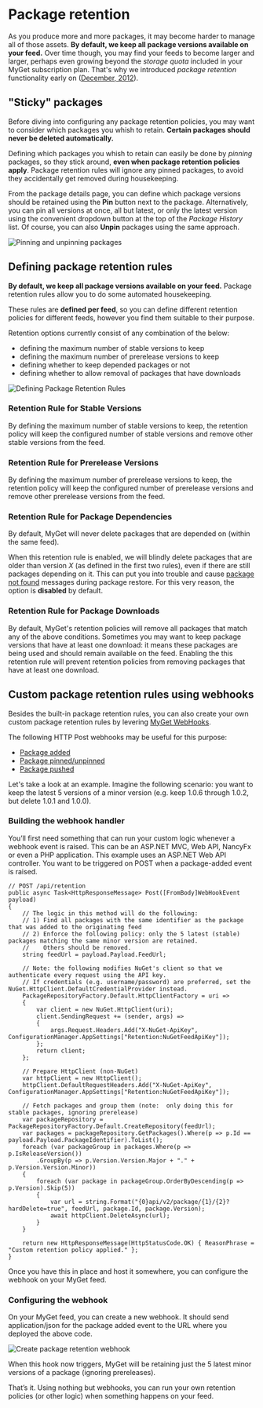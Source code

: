 # Package retention

As you produce more and more packages, it may become harder to manage all of those assets.
**By default, we keep all package versions available on your feed.**
Over time though, you may find your feeds to become larger and larger, perhaps even growing beyond the *storage quota* included in your MyGet subscription plan.
That's why we introduced *package retention* functionality early on ([December, 2012](http://blog.myget.org/post/2012/12/18/Package-retention-policies.aspx)).

## "Sticky" packages

Before diving into configuring any package retention policies, you may want to consider which packages you whish to retain.
**Certain packages should never be deleted automatically.**

Defining which packages you whish to retain can easily be done by *pinning* packages, so they stick around, **even when package retention policies apply**.
Package retention rules will ignore any pinned packages, to avoid they accidentally get removed during housekeeping.

From the package details page, you can define which package versions should be retained using the **Pin** button next to the package.
Alternatively, you can pin all versions at once, all but latest, or only the latest version using the convenient dropdown button at the top of the *Package History* list.
Of course, you can also **Unpin** packages using the same approach.

![Pinning and unpinning packages](Images/package-pinning.png)

## Defining package retention rules

**By default, we keep all package versions available on your feed.**
Package retention rules allow you to do some automated housekeeping.

These rules are **defined per feed**, so you can define different retention policies for different feeds, however you find them suitable to their purpose.

Retention options currently consist of any combination of the below:
* defining the maximum number of stable versions to keep
* defining the maximum number of prerelease versions to keep
* defining whether to keep depended packages or not
* defining whether to allow removal of packages that have downloads

![Defining Package Retention Rules](Images/package-retention-rules.png)

### Retention Rule for Stable Versions ###

By defining the maximum number of stable versions to keep, the retention policy will keep the configured number of stable versions and remove other stable versions from the feed.

### Retention Rule for Prerelease Versions ###

By defining the maximum number of prerelease versions to keep, the retention policy will keep the configured number of prerelease versions and remove other prerelease versions from the feed.

### Retention Rule for Package Dependencies ###

By default, MyGet will never delete packages that are depended on (within the same feed).

When this retention rule is enabled, we will blindly delete packages that are older than version *X* (as defined in the first two rules), even if there are still packages depending on it. This can put you into trouble and cause [package not found](../How-To/package-not-found-during-package-restore) messages during package restore. For this very reason, the option is **disabled** by default.

### Retention Rule for Package Downloads ###

By default, MyGet's retention policies will remove all packages that match any of the above conditions. Sometimes you may want to keep package versions that have at least one download: it means these packages are being used and should remain available on the feed. Enabling the this retention rule will prevent retention policies from removing packages that have at least one download.

## Custom package retention rules using webhooks

Besides the built-in package retention rules, you can also create your own custom package retention rules by levering [MyGet WebHooks](Webhooks).

The following HTTP Post webhooks may be useful for this purpose:

* [Package added](webhooks#Package_added)
* [Package pinned/unpinned](webhooks#Package_pinnedunpinned)
* [Package pushed](webhooks#Package_pushed)

Let's take a look at an example.
Imagine the following scenario: you want to keep the latest 5 versions of a minor version (e.g. keep 1.0.6 through 1.0.2, but delete 1.0.1 and 1.0.0).

### Building the webhook handler

You’ll first need something that can run your custom logic whenever a webhook event is raised.
This can be an ASP.NET MVC, Web API, NancyFx or even a PHP application.
This example uses an ASP.NET Web API controller.
You want to be triggered on POST when a package-added event is raised.


	// POST /api/retention
	public async Task<HttpResponseMessage> Post([FromBody]WebHookEvent payload)
	{
		// The logic in this method will do the following:
		// 1) Find all packages with the same identifier as the package that was added to the originating feed
		// 2) Enforce the following policy: only the 5 latest (stable) packages matching the same minor version are retained.
		//    Others should be removed.
		string feedUrl = payload.Payload.FeedUrl;

		// Note: the following modifies NuGet's client so that we authenticate every request using the API key.
		// If credentials (e.g. username/password) are preferred, set the NuGet.HttpClient.DefaultCredentialProvider instead.
		PackageRepositoryFactory.Default.HttpClientFactory = uri =>
		{
			var client = new NuGet.HttpClient(uri);
			client.SendingRequest += (sender, args) =>
			{
				args.Request.Headers.Add("X-NuGet-ApiKey", ConfigurationManager.AppSettings["Retention:NuGetFeedApiKey"]);
			};
			return client;
		};

		// Prepare HttpClient (non-NuGet)
		var httpClient = new HttpClient();
		httpClient.DefaultRequestHeaders.Add("X-NuGet-ApiKey", ConfigurationManager.AppSettings["Retention:NuGetFeedApiKey"]);

		// Fetch packages and group them (note:  only doing this for stable packages, ignoring prerelease)
		var packageRepository = PackageRepositoryFactory.Default.CreateRepository(feedUrl);
		var packages = packageRepository.GetPackages().Where(p => p.Id == payload.Payload.PackageIdentifier).ToList();
		foreach (var packageGroup in packages.Where(p => p.IsReleaseVersion())
			.GroupBy(p => p.Version.Version.Major + "." + p.Version.Version.Minor))
		{
			foreach (var package in packageGroup.OrderByDescending(p => p.Version).Skip(5))
			{
			    var url = string.Format("{0}api/v2/package/{1}/{2}?hardDelete=true", feedUrl, package.Id, package.Version);
				await httpClient.DeleteAsync(url);
			}
		}

		return new HttpResponseMessage(HttpStatusCode.OK) { ReasonPhrase = "Custom retention policy applied." };
	}

Once you have this in place and host it somewhere, you can configure the webhook on your MyGet feed.

### Configuring the webhook

On your MyGet feed, you can create a new webhook.
It should send application/json for the package added event to the URL where you deployed the above code.

![Create package retention webhook](Images/package-retention-webhook.png)

When this hook now triggers, MyGet will be retaining just the 5 latest minor versions of a package (ignoring prereleases).

That’s it. Using nothing but webhooks, you can run your own retention policies (or other logic) when something happens on your feed.